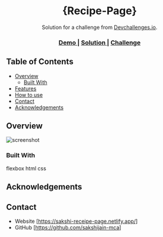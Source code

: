 <!-- Please update value in the {}  -->

<h1 align="center">{Recipe-Page}</h1>

<div align="center">
   Solution for a challenge from  <a href="http://devchallenges.io" target="_blank">Devchallenges.io</a>.
</div>

<div align="center">
  <h3>
    <a href="https://sakshi-receipe-page.netlify.app/">
      Demo
    </a>
    <span> | </span>
    <a href="https://sakshijain-mca.github.io/Recipe-page/">
      Solution
    </a>
    <span> | </span>
    <a href="https://devchallenges.io/challenges/Jymh2b2FyebRTUljkNcb">
      Challenge
    </a>
  </h3>
</div>

<!-- TABLE OF CONTENTS -->

## Table of Contents

- [Overview](#overview)
  - [Built With](#built-with)
- [Features](#features)
- [How to use](#how-to-use)
- [Contact](#contact)
- [Acknowledgements](#acknowledgements)

<!-- OVERVIEW -->

## Overview

![screenshot](https://user-images.githubusercontent.com/16707738/92399059-5716eb00-f132-11ea-8b14-bcacdc8ec97b.png)



### Built With
flexbox
html
css



## Acknowledgements


## Contact

- Website [https://sakshi-receipe-page.netlify.app/]
- GitHub [https://github.com/sakshijain-mca]
